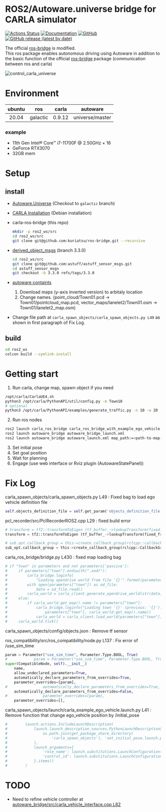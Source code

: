 # ROS2/Autoware.universe bridge for CARLA simulator

[![Actions Status](https://github.com/carla-simulator/ros-bridge/workflows/CI/badge.svg)](https://github.com/carla-simulator/ros-bridge)
[![Documentation](https://readthedocs.org/projects/carla/badge/?version=latest)](http://carla.readthedocs.io)
[![GitHub](https://img.shields.io/github/license/carla-simulator/ros-bridge)](https://github.com/carla-simulator/ros-bridge/blob/master/LICENSE)
[![GitHub release (latest by date)](https://img.shields.io/github/v/release/carla-simulator/ros-bridge)](https://github.com/carla-simulator/ros-bridge/releases/latest)

 The official [ros-bridge](https://github.com/carla-simulator/ros-bridge) is modified.   
 This ros package enables autonomous driving using Autoware in addition to the basic function of the official [ros-bridge](https://github.com/carla-simulator/ros-bridge) package (communication between ros and carla)

![control_carla_universe](https://user-images.githubusercontent.com/38074802/187683146-2b8d492b-6997-4460-af1a-66ea364c90ed.gif)

# Environment 
|ubuntu|ros|carla|autoware|
|:---:|:---:|:---:|:---:|
|20.04|galactic|0.9.12|universe/master|

### example  
- 11th Gen Intel® Core™ i7-11700F @ 2.50GHz × 16
- GeForce RTX3070
- 32GB mem

# Setup
## install
* [Autoware.Universe](https://autowarefoundation.github.io/autoware-documentation/galactic/installation/autoware/source-installation/) (Checkout to `galactic` branch)
* [CARLA Installation](https://carla.readthedocs.io/en/latest/start_quickstart/) (Debian installation)
* carla-ros-bridge (this repo)
  ```bash
  mkdir -p ros2_ws/src
  cd ros2_ws/src
  git clone git@github.com:kuriatsu/ros-bridge.git --recursive
  ```
* [derived_object_msgs](https://github.com/astuff/astuff_sensor_msgs) (branch 3.3.0)
  ```bash
  cd ros2_ws/src
  git clone git@github.com:astuff/astuff_sensor_msgs.git
  cd astuff_sensor_msgs
  git checkout -b 3.3.0 refs/tags/3.3.0
  ```
* [autoware containts](https://bitbucket.org/carla-simulator/autoware-contents/src/master/maps/)  
  1. Download maps (y-axis inverted version) to arbitaly location
  2. Change names. (point_cloud/Town01.pcd -> Town01/pointcloud_map.pcd, vector_maps/lanelet2/Town01.osm -> Town01/lanelet2_map.osm)
  
* Change file path at `carla_spawn_objects/carla_spawn_objects.py L49` as shown in first paragraph of Fix Log.

## build
```bash
cd ros2_ws
colcon build --symlink-install
```
# Getting start

1. Run carla, change map, spawn object if you need
```bash
/opt/carla/CarlaUE4.sh
python3 /opt/carla/PythonAPI/util/config.py -m Town10
# optional
python3 /opt/carla/PythonAPI/examples/generate_traffic.py -n 10 -w 20
```

2. Run ros nodes
```bash
ros2 launch carla_ros_bridge carla_ros_bridge_with_example_ego_vehicle.launch.py
ros2 launch autoware_bridge autoware_bridge_launch.xml 
ros2 launch autoware_bridge autoware_launch.xml map_path:=<path-to-map-dir>/Town10 vehicle_model:=sample_vehicle sensor_model:=sample_sensor_kit
```

3. Set initial pose
4. Set goal position
5. Wait for planning
6. Engage (use web interface or Rviz plugin (AutowareStatePanel))

# Fix Log
carla_spawn_objects/carla_spawn_objects.py L49 : Fixed bag to load ego vehicle definition file
```python
self.objects_definition_file = self.get_param('objects_definition_file', '<path-to-this-pkg>/carla_spawn_objects/config/objects.json')
```

pcl_recorder/src/PclRecorderROS2.cpp L29 : fixed build error
```python
# transform = tf2::transformToEigen (tf_buffer_->lookupTransform(fixed_frame_, cloud->header.frame_id,  cloud->header.stamp, rclcpp::Duration(1)));
transform = tf2::transformToEigen (tf_buffer_->lookupTransform(fixed_frame_, cloud->header.frame_id,  cloud->header.stamp, rclcpp::Duration::from_seconds(1)));

# sub_opt.callback_group = this->create_callback_group(rclcpp::callback_group::CallbackGroupType::MutuallyExclusive);
sub_opt.callback_group = this->create_callback_group(rclcpp::CallbackGroupType::MutuallyExclusive);
```

carla_ros_bridge/bridge.py L430 : fixed map loading bag
```python
# if "town" in parameters and not parameters['passive']:
#     if parameters["town"].endswith(".xodr"):
#         carla_bridge.loginfo(
#             "Loading opendrive world from file '{}'".format(parameters["town"]))
#         with open(parameters["town"]) as od_file:
#             data = od_file.read()
#         carla_world = carla_client.generate_opendrive_world(str(data))
#     else:
#         if carla_world.get_map().name != parameters["town"]:
#             carla_bridge.loginfo("Loading town '{}' (previous: '{}').".format(
#                 parameters["town"], carla_world.get_map().name))
#             carla_world = carla_client.load_world(parameters["town"])
#     carla_world.tick()
```

carla_spawn_objects/config/objects.json : Remove tf sensor

ros_compatibility/src/ros_compatibility/node.py L137 : Fix error of /use_sim_time
```python
param = Parameter("use_sim_time", Parameter.Type.BOOL, True)
#            param = Parameter("use_sim_time", Parameter.Type.BOOL, True)
super(CompatibleNode, self).__init__(
    name,
    allow_undeclared_parameters=True,
    automatically_declare_parameters_from_overrides=True,
    parameter_overrides=[param],
#                automatically_declare_parameters_from_overrides=True,
    automatically_declare_parameters_from_overrides=False,
#                parameter_overrides=[param],
    parameter_overrides=[],

```

carla_spawn_objects/launch/carla_example_ego_vehicle.launch.py L41 : Remove function that change ego_vehicle position by /initial_pose
```python
#        launch.actions.IncludeLaunchDescription(
#            launch.launch_description_sources.PythonLaunchDescriptionSource(
#                os.path.join(get_package_share_directory(
#                    'carla_spawn_objects'), 'set_initial_pose.launch.py')
#            ),
#            launch_arguments={
#                'role_name': launch.substitutions.LaunchConfiguration('role_name'),
#                'control_id': launch.substitutions.LaunchConfiguration('control_id')
#            }.items()
#        )
```

# TODO
- Need to refine vehicle controller at [autoware_bridge/src/carla_vehicle_interface.cpp L82](https://github.com/kuriatsu/ros-bridge/blob/cdc593b26c123440e7d92fec71674b8a12f1881b/autoware_bridge/src/carla_vehicle_interface.cpp#L82)
